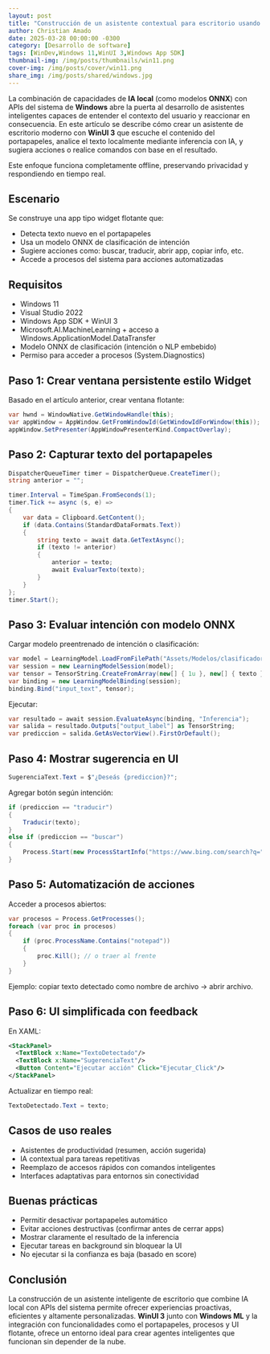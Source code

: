 ```yaml
---
layout: post
title: "Construcción de un asistente contextual para escritorio usando IA local con acceso al sistema"
author: Christian Amado
date: 2025-03-28 00:00:00 -0300
category: [Desarrollo de software]
tags: [WinDev,Windows 11,WinUI 3,Windows App SDK]
thumbnail-img: /img/posts/thumbnails/win11.png
cover-img: /img/posts/cover/win11.png
share_img: /img/posts/shared/windows.jpg
---
```


La combinación de capacidades de **IA local** (como modelos **ONNX**) con APIs del sistema de **Windows** abre la puerta al desarrollo de asistentes inteligentes capaces de entender el contexto del usuario y reaccionar en consecuencia. En este artículo se describe cómo crear un asistente de escritorio moderno con **WinUI 3** que escuche el contenido del portapapeles, analice el texto localmente mediante inferencia con IA, y sugiera acciones o realice comandos con base en el resultado.

Este enfoque funciona completamente offline, preservando privacidad y respondiendo en tiempo real.

<!--more-->

## Escenario

Se construye una app tipo widget flotante que:

- Detecta texto nuevo en el portapapeles
- Usa un modelo ONNX de clasificación de intención
- Sugiere acciones como: buscar, traducir, abrir app, copiar info, etc.
- Accede a procesos del sistema para acciones automatizadas

## Requisitos

- Windows 11
- Visual Studio 2022
- Windows App SDK + WinUI 3
- Microsoft.AI.MachineLearning + acceso a Windows.ApplicationModel.DataTransfer
- Modelo ONNX de clasificación (intención o NLP embebido)
- Permiso para acceder a procesos (System.Diagnostics)

## Paso 1: Crear ventana persistente estilo Widget

Basado en el artículo anterior, crear ventana flotante:

```csharp
var hwnd = WindowNative.GetWindowHandle(this);
var appWindow = AppWindow.GetFromWindowId(GetWindowIdForWindow(this));
appWindow.SetPresenter(AppWindowPresenterKind.CompactOverlay);
```

## Paso 2: Capturar texto del portapapeles

```csharp
DispatcherQueueTimer timer = DispatcherQueue.CreateTimer();
string anterior = "";

timer.Interval = TimeSpan.FromSeconds(1);
timer.Tick += async (s, e) =>
{
    var data = Clipboard.GetContent();
    if (data.Contains(StandardDataFormats.Text))
    {
        string texto = await data.GetTextAsync();
        if (texto != anterior)
        {
            anterior = texto;
            await EvaluarTexto(texto);
        }
    }
};
timer.Start();
```

## Paso 3: Evaluar intención con modelo ONNX

Cargar modelo preentrenado de intención o clasificación:

```csharp
var model = LearningModel.LoadFromFilePath("Assets/Modelos/clasificador.onnx");
var session = new LearningModelSession(model);
var tensor = TensorString.CreateFromArray(new[] { 1u }, new[] { texto });
var binding = new LearningModelBinding(session);
binding.Bind("input_text", tensor);
```

Ejecutar:

```csharp
var resultado = await session.EvaluateAsync(binding, "Inferencia");
var salida = resultado.Outputs["output_label"] as TensorString;
var prediccion = salida.GetAsVectorView().FirstOrDefault();
```

## Paso 4: Mostrar sugerencia en UI

```csharp
SugerenciaText.Text = $"¿Deseás {prediccion}?";
```

Agregar botón según intención:

```csharp
if (prediccion == "traducir")
{
    Traducir(texto);
}
else if (prediccion == "buscar")
{
    Process.Start(new ProcessStartInfo("https://www.bing.com/search?q=" + Uri.EscapeDataString(texto)) { UseShellExecute = true });
}
```

## Paso 5: Automatización de acciones

Acceder a procesos abiertos:

```csharp
var procesos = Process.GetProcesses();
foreach (var proc in procesos)
{
    if (proc.ProcessName.Contains("notepad"))
    {
        proc.Kill(); // o traer al frente
    }
}
```

Ejemplo: copiar texto detectado como nombre de archivo → abrir archivo.

## Paso 6: UI simplificada con feedback

En XAML:

```xml
<StackPanel>
  <TextBlock x:Name="TextoDetectado"/>
  <TextBlock x:Name="SugerenciaText"/>
  <Button Content="Ejecutar acción" Click="Ejecutar_Click"/>
</StackPanel>
```

Actualizar en tiempo real:

```csharp
TextoDetectado.Text = texto;
```

## Casos de uso reales

- Asistentes de productividad (resumen, acción sugerida)
- IA contextual para tareas repetitivas
- Reemplazo de accesos rápidos con comandos inteligentes
- Interfaces adaptativas para entornos sin conectividad

## Buenas prácticas

- Permitir desactivar portapapeles automático
- Evitar acciones destructivas (confirmar antes de cerrar apps)
- Mostrar claramente el resultado de la inferencia
- Ejecutar tareas en background sin bloquear la UI
- No ejecutar si la confianza es baja (basado en score)

## Conclusión

La construcción de un asistente inteligente de escritorio que combine IA local con APIs del sistema permite ofrecer experiencias proactivas, eficientes y altamente personalizadas. **WinUI 3** junto con **Windows ML** y la integración con funcionalidades como el portapapeles, procesos y UI flotante, ofrece un entorno ideal para crear agentes inteligentes que funcionan sin depender de la nube.